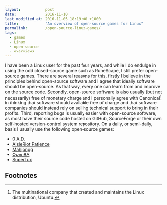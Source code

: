 ```yaml
---
layout:           post
date:             2016-11-10
last_modified_at: 2016-11-05 18:19:00 +1000
title:            "An overview of open-source games for Linux"
permalink:        /open-source-linux-games/
tags:
  - games
  - Linux
  - open-source
  - overviews
---
```


I have been a Linux user for the past four years, and while I do endulge in using the odd closed-source game such as RuneScape, I still prefer open-source games. There are several reasons for this, firstly I believe in the principles behind open-source software and I agree that ideally software should be open-source. As that way, every one can learn from and improve on the source code. Secondly, open-source software is also usually (but not necessarily) free of monetary charge and I personally agree with Canonical[^1] in thinking that software should available free of charge and that software companies should instead rely on selling technical support to bring in their profits. Third, reporting bugs is usually easier with open-source software, as most have their source code hosted on GitHub, SourceForge or their own self-hosted version-control system repository. On a daily, or semi-daily, basis I usually use the following open-source games:

* [0 A.D.](#0ad)
* [AisleRiot Patience](#aisleriot-patience)
* [Mahjongg](#mahjongg)
* [OpenRA](#openra)
* [SuperTux](#supertux)


## Footnotes
[^1]: The multinational company that created and maintains the Linux distribution, Ubuntu.
